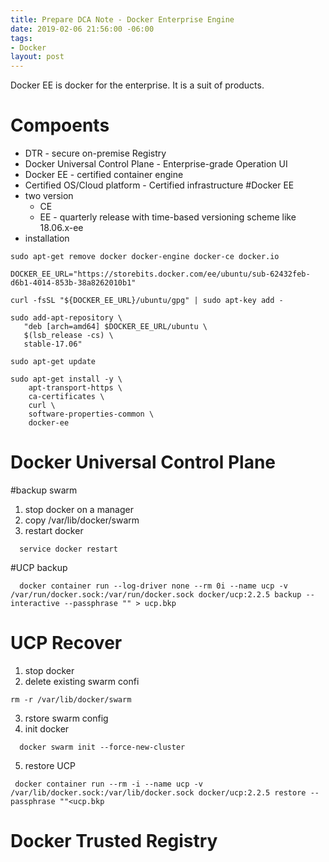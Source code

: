 ```yaml
---
title: Prepare DCA Note - Docker Enterprise Engine
date: 2019-02-06 21:56:00 -06:00
tags:
- Docker
layout: post
---
```


Docker EE is docker for the enterprise. It is a suit of products.
<!--more-->
# Compoents
  * DTR - secure on-premise Registry
  * Docker Universal Control Plane - Enterprise-grade Operation UI
  * Docker EE - certified container engine
  * Certified OS/Cloud platform - Certified infrastructure
#Docker EE
  * two version
    * CE
    * EE - quarterly release with time-based versioning scheme like 18.06.x-ee 
  * installation
```
sudo apt-get remove docker docker-engine docker-ce docker.io

DOCKER_EE_URL="https://storebits.docker.com/ee/ubuntu/sub-62432feb-d6b1-4014-853b-38a8262010b1"

curl -fsSL "${DOCKER_EE_URL}/ubuntu/gpg" | sudo apt-key add -

sudo add-apt-repository \
   "deb [arch=amd64] $DOCKER_EE_URL/ubuntu \
   $(lsb_release -cs) \
   stable-17.06"

sudo apt-get update

sudo apt-get install -y \
    apt-transport-https \
    ca-certificates \
    curl \
    software-properties-common \
    docker-ee
```
# Docker Universal Control Plane
#backup swarm
 1. stop docker on a manager
 2. copy /var/lib/docker/swarm
 3. restart docker 
```
  service docker restart
```
#UCP backup
```
  docker container run --log-driver none --rm 0i --name ucp -v /var/run/docker.sock:/var/run/docker.sock docker/ucp:2.2.5 backup --interactive --passphrase "" > ucp.bkp
```
# UCP Recover
1. stop docker
2. delete existing swarm confi
```
rm -r /var/lib/docker/swarm
```
3. rstore swarm config
4. init docker 
```
  docker swarm init --force-new-cluster
```
5. restore UCP
```
 docker container run --rm -i --name ucp -v /var/lib/docker.sock:/var/lib/docker.sock docker/ucp:2.2.5 restore --passphrase ""<ucp.bkp
```
# Docker Trusted Registry 
